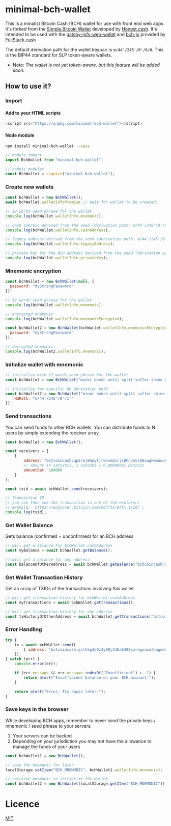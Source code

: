 # minimal-bch-wallet

This is a minalist Bitcoin Cash (BCH) wallet for use with front end web apps.
It's forked from the [Simple Bitcoin Wallet](https://www.npmjs.com/package/simple-bitcoin-wallet) developed by [Honest.cash](https://honest.cash). It's intended to be used with the [gatsby-ipfs-web-wallet](https://github.com/Permissionless-Software-Foundation/gatsby-ipfs-web-wallet) and [bch-js](https://www.npmjs.com/package/@chris.troutner/bch-js) provided by [FullStack.cash](https://fullstack.cash)

The default derivation path for the wallet keypair is `m/44'/245'/0'/0/0`. This is the BIP44 standard for SLP token-aware wallets.
- Note: *The wallet is not yet token-aware, but this feature will be added soon.*

## How to use it?

### Import
#### Add to your HTML scripts
```js
<script src="https://unpkg.com/minimal-bch-wallet"></script>
```

#### Node module
```bash
npm install minimal-bch-wallet --save
```

```js
// module import
import BchWallet from "minimal-bch-wallet";

// nodejs modules
const BchWallet = require("minimal-bch-wallet");
```

### Create new wallets
```js
const bchWallet = new BchWallet();
await bchWallet.walletInfoPromise // Wait for wallet to be created.

// 12 words seed phrase for the wallet
console.log(bchWallet.walletInfo.mnemonic);

// cash address derived from the seed (derivation path: m/44'/245'/0'/0/0)
console.log(bchWallet.walletInfo.cashAddress);

// legacy address derived from the seed (derivation path: m/44'/245'/0'/0/0)
console.log(bchWallet.walletInfo.legacyAddress);

// private key for the BCH address derived from the seed (derivation path: m/44'/245'/0'/0/0)
console.log(bchWallet.walletInfo.privateKey);
```

### Mnemonic encryption
```js
const bchWallet = new BchWallet(null, {
  password: "myStrongPassword"
});

// 12 words seed phrase for the wallet
console.log(bchWallet.walletInfo.mnemonic);

// encrypted mnemonic
console.log(bchWallet.walletInfo.mnemonicEncrypted);

const bchWallet2 = new BchWallet(bchWallet.walletInfo.mnemonicEncrypted, {
  password: "myStrongPassword"
});

// decrypted mnemonic
console.log(bchWallet2.walletInfo.mnemonic);
```

### Initialize wallet with mnemonic
```js
// initialize with 12 words seed phrase for the wallet
const bchWallet = new BchWallet("minor bench until split suffer shine series bag avoid cruel orient aunt");

// initialize for specific HD derivation path
const bchWallet2 = new BchWallet("minor bench until split suffer shine series bag avoid cruel orient aunt", {
    HdPath: "m/44'/245'/0'/1'"
});
```

### Send transactions
You can send funds to other BCH wallets. You can distribute funds to N users by simply extending the receiver array.
```js
const bchWallet = new BchWallet();

const receivers = [
    {
        address: "bitcoincash:qp2rmj8heytjrksxm2xrjs0hncnvl08xwgkweawu9h",
        // amount in satoshis, 1 satoshi = 0.00000001 Bitcoin
        amountSat: 100000
    }
];

const txid = await bchWallet.send(receivers);

// Transaction ID
// you can then see the transaction in one of the explorers
// example: `https://explorer.bitcoin.com/bch/tx/${tx.txid}`;
console.log(txid);
```


### Get Wallet Balance
Gets balance (confirmed + unconfirmed) for an BCH address

```js
// will get a balance for bchWallet.cashAddress
const myBalance = await bchWallet.getBalance();

// will get a balance for any address
const balanceOfOtherAddress = await bchWallet.getBalance("bitcoincash:qp2rmj8heytjrksxm2xrjs0hncnvl08xwgkweawu9h");
```

### Get Wallet Transaction History
Get an array of TXIDs of the transactions involving this wallet.

```js
// will get transaction history for bchWallet.cashAddress
const myTransactions = await bchWallet.getTransactions();

// will get transaction history for any address
const txHistoryOfOtherAddress = await bchWallet.getTransactions("bitcoincash:qp2rmj8heytjrksxm2xrjs0hncnvl08xwgkweawu9h");
```


### Error Handling
```js
try {
    tx = await bchWallet.send([
        { address: "bitcoincash:qrlhkg4d9z3y88j246a6482xzregxaxnfsagmd2kh3", amountSat: 1000 }
    ]);
} catch (err) {
    console.error(err);

    if (err.message && err.message.indexOf("Insufficient") > -1) {
        return alert("Insufficient balance on your BCH account.");
    }

    return alert("Error. Try again later.");
}
```

### Save keys in the browser
While developing BCH apps, remember to never send the private keys / mnemonic / seed phrase to your servers.
1. Your servers can be hacked
2. Depending on your jurisdiction you may not have the allowance to manage the funds of your users
```js
const bchWallet1 = new BchWallet();

// save the mnemonic for later
localStorage.setItem("BCH_MNEMONIC", bchWallet1.walletInfo.mnemonic);

// retrieve mnemonic to initialize the wallet
const bchWallet2 = new BchWallet(localStorage.getItem("BCH_MNEMONIC"));
```


# Licence
[MIT](LICENSE.md)
